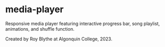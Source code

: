 # media-player

Responsive media player featuring interactive progress bar, song playlist, animations, and shuffle function.

Created by Roy Blythe at Algonquin College, 2023.
